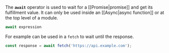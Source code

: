 The **`await`** operator is used to wait for a [[Promise|promise]] and get its fulfillment value. It can only be used inside an [[Async|async function]] or at the top level of a module.

```js
await expression
```

For example can be used in a `fetch` to wait until the response.

```js
const response = await fetch('https://api.example.com');
```
